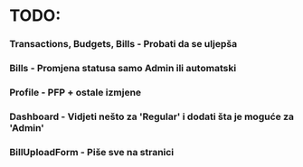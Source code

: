 # TODO:
### Transactions, Budgets, Bills - Probati da se uljepša
### Bills - Promjena statusa samo Admin ili automatski
### Profile - PFP + ostale izmjene
### Dashboard - Vidjeti nešto za 'Regular' i dodati šta je moguće za 'Admin'
### BillUploadForm - Piše sve na stranici